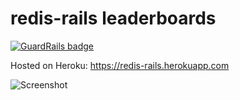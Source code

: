 

redis-rails leaderboards
=====================

[![GuardRails badge](https://badges.production.guardrails.io/shtakai/rails-redis.svg)](https://www.guardrails.io)

Hosted on Heroku: https://redis-rails.herokuapp.com

![Screenshot](http://imgur.com/FHR81AD.png?raw=true)

